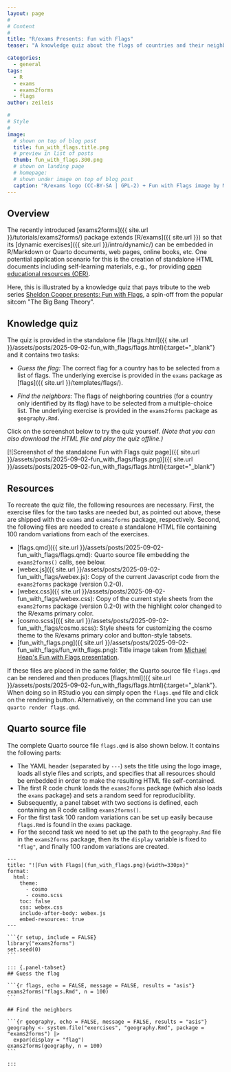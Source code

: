 ```yaml
---
layout: page
#
# Content
#
title: "R/exams Presents: Fun with Flags"
teaser: "A knowledge quiz about the flags of countries and their neighbors illustrates how R/exams and Quarto can be leveraged for standalone self-learning materials (and pays tribute to Sheldon Cooper)."

categories:
  - general
tags:
  - R
  - exams
  - exams2forms
  - flags
author: zeileis

#
# Style
#
image:
  # shown on top of blog post
  title: fun_with_flags.title.png
  # preview in list of posts
  thumb: fun_with_flags.300.png
  # shown on landing page
  # homepage:
  # shown under image on top of blog post
  caption: "R/exams logo (CC-BY-SA | GPL-2) + Fun with Flags image by Michael Heap."
---
```


## Overview

The recently introduced [exams2forms]({{ site.url }}/tutorials/exams2forms/) package extends [R/exams]({{ site.url }}) so that its [dynamic exercises]({{ site.url }}/intro/dynamic/) can be embedded in R/Markdown or Quarto documents, web pages, online books, etc. One potential application scenario for this is the creation of standalone HTML documents including self-learning materials, e.g., for providing [open educational resources (OER)](https://en.wikipedia.org/wiki/Open_educational_resources).

Here, this is illustrated by a knowledge quiz that pays tribute to the web series [Sheldon Cooper presents: Fun with Flags](https://the-big-bang-theory.com/fun_with_flags/), a spin-off from the popular sitcom "The Big Bang Theory". 

## Knowledge quiz

The quiz is provided in the standalone file [flags.html]({{ site.url }}/assets/posts/2025-09-02-fun_with_flags/flags.html){:target="_blank"} and it contains two tasks:

- _Guess the flag:_ The correct flag for a country has to be selected from a list of flags. The underlying exercise is provided in the `exams` package as [flags]({{ site.url }}/templates/flags/).

- _Find the neighbors:_ The flags of neighboring countries (for a country only identified by its flag) have to be selected from a multiple-choice list. The underlying exercise is provided in the `exams2forms` package as `geography.Rmd`.

Click on the screenshot below to try the quiz yourself. _(Note that you can also download the HTML file and play the quiz offline.)_

[![Screenshot of the standalone Fun with Flags quiz page]({{ site.url }}/assets/posts/2025-09-02-fun_with_flags/flags.png)]({{ site.url }}/assets/posts/2025-09-02-fun_with_flags/flags.html){:target="_blank"}


## Resources

To recreate the quiz file, the following resources are necessary. First, the exercise files for the two tasks are needed but, as pointed out above, these are shipped with the `exams` and `exams2forms` package, respectively. Second, the following files are needed to create a standalone HTML file containing 100 random variations from each of the exercises.

- [flags.qmd]({{ site.url }}/assets/posts/2025-09-02-fun_with_flags/flags.qmd): Quarto source file embedding the `exams2forms()` calls, see below.
- [webex.js]({{ site.url }}/assets/posts/2025-09-02-fun_with_flags/webex.js): Copy of the current Javascript code from the `exams2forms` package (version 0.2-0).
- [webex.css]({{ site.url }}/assets/posts/2025-09-02-fun_with_flags/webex.css): Copy of the current style sheets from the `exams2forms` package (version 0.2-0) with the highlight color changed to the R/exams primary color.
- [cosmo.scss]({{ site.url }}/assets/posts/2025-09-02-fun_with_flags/cosmo.scss): Style sheets for customizing the cosmo theme to the R/exams primary color and button-style tabsets.
- [fun_with_flags.png]({{ site.url }}/assets/posts/2025-09-02-fun_with_flags/fun_with_flags.png): Title image taken from [Michael Heap's Fun with Flags presentation](https://speakerdeck.com/mheap/dr-sheldon-cooper-presents-fun-with-flags-1).

If these files are placed in the same folder, the Quarto source file `flags.qmd` can be rendered and then produces [flags.html]({{ site.url }}/assets/posts/2025-09-02-fun_with_flags/flags.html){:target="_blank"}. When doing so in RStudio you can simply open the `flags.qmd` file and click on the rendering button. Alternatively, on the command line you can use `quarto render flags.qmd`.


## Quarto source file

The complete Quarto source file `flags.qmd` is also shown below. It contains the following parts:

- The YAML header (separated by `---`) sets the title using the logo image, loads all style files and scripts, and specifies that all resources should be embedded in order to make the resulting HTML file self-contained.
- The first R code chunk loads the `exams2forms` package (which also loads the `exams` package) and sets a random seed for reproducibility.
- Subsequently, a panel tabset with two sections is defined, each containing an R code calling `exams2forms()`.
- For the first task 100 random variations can be set up easily because `flags.Rmd` is found in the `exams` package.
- For the second task we need to set up the path to the `geography.Rmd` file in the `exams2forms` package, then its the `display` variable is fixed to `"flag"`, and finally 100 random variations are created.


````{r}
---
title: "![Fun with Flags](fun_with_flags.png){width=330px}"
format:
  html:
    theme:
      - cosmo
      - cosmo.scss
    toc: false
    css: webex.css
    include-after-body: webex.js
    embed-resources: true
---

```{r setup, include = FALSE}
library("exams2forms")
set.seed(0)
```

::: {.panel-tabset}
## Guess the flag

```{r flags, echo = FALSE, message = FALSE, results = "asis"}
exams2forms("flags.Rmd", n = 100)
```

## Find the neighbors

```{r geography, echo = FALSE, message = FALSE, results = "asis"}
geography <- system.file("exercises", "geography.Rmd", package = "exams2forms") |>
  expar(display = "flag")
exams2forms(geography, n = 100)
```

:::
````
